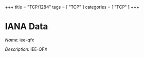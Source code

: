+++
title = "TCP/1284"
tags = [ "TCP" ]
categories = [ "TCP" ]
+++

# IANA Data

_Name:_ iee-qfx

_Description:_ IEE-QFX

